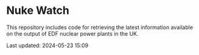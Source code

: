 # Nuke Watch

This repository includes code for retrieving the latest information available on the output of EDF nuclear power plants in the UK.

Last updated: 2024-05-23 15:09